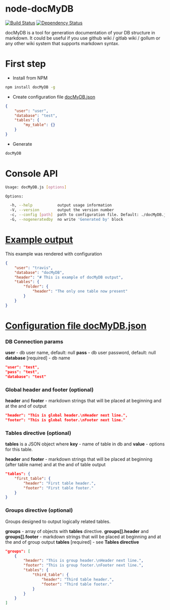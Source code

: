 node-docMyDB
============

[![Build Status](https://travis-ci.org/index0h/node-docMyDB.png?branch=master)](https://travis-ci.org/index0h/node-docMyDB) [![Dependency Status](https://gemnasium.com/index0h/node-docMyDB.png)](https://gemnasium.com/index0h/node-docMyDB)

docMyDB is a tool for generation documentation of your DB structure in markdown.
It could be useful if you use github wiki / gitlab wiki / gollum or any other wiki system that supports markdown syntax.

# First step

* Install from NPM

```sh
npm install docMyDB -g
```

* Create configuration file [docMyDB.json](https://github.com/index0h/node-docMyDB/blob/master/examples/minimalConfiguration.json)

```json
{
    "user": "user",
    "database": "test",
    "tables": {
        "my_table": {}
    }
}
```

* Generate

```sh
docMyDB
```

# Console API

```sh
Usage: docMyDB.js [options]

Options:

  -h, --help           output usage information
  -V, --version        output the version number
  -c, --config [path]  path to configuration file. Default: ./docMyDB.json
  -G, --nogeneratedby  no write 'Generated by' block
```

# [Example output](/index0h/node-docMyDB/wiki/example-output)

This example was rendered with configuration

```json
{
    "user": "travis",
    "database": "docMyDB",
    "header": "# This is example of docMyDB output",
    "tables": {
        "folder": {
            "header": "The only one table now present"
        }
    }
}
```


# [Configuration file docMyDB.json](https://github.com/index0h/node-docMyDB/blob/master/examples/largeConfiguration.json)

### DB Connection params

**user** - db user name, default: null
**pass** - db user password, default: null
**database** [required] - db name

```json
"user": "test",
"pass": "test",
"database": "test"
```

### Global header and footer (optional)

**header** and **footer** - markdown strings that will be placed at beginning and at the and of output

```json
"header": "This is global header.\nHeader next line.",
"footer": "This is global footer.\nFooter next line."
```

### Tables directive (optional)

**tables** is a JSON object where **key** - name of table in db and **value** - options for this table.

**header** and **footer** - markdown strings that will be placed at beginning (after table name) and at the and of table output

```json
"tables": {
    "first_table": {
        "header": "First table header.",
        "footer": "First table footer."
    }
}
```

### Groups directive (optional)

Groups designed to output logically related tables.

**groups** - array of objects with **tables** directive.
**groups[].header** and **groups[].footer** - markdown strings that will be placed at beginning and at the and of group output
**tables** [required] - see **Tables directive**


```json
"groups": [
    {
        "header": "This is group header.\nHeader next line.",
        "footer": "This is group footer.\nFooter next line.",
        "tables": {
            "third_table": {
                "header": "Third table header.",
                "footer": "Third table footer."
            }
        }
    }
]
```
